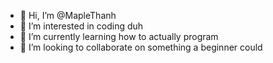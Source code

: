 - 👋 Hi, I’m @MapleThanh
- 👀 I’m interested in coding duh
- 🌱 I’m currently learning how to actually program
- 💞️ I’m looking to collaborate on something a beginner could
<!---
MapleThanh/MapleThanh is a ✨ special ✨ repository because its `README.md` (this file) appears on your GitHub profile.
You can click the Preview link to take a look at your changes.
--->
